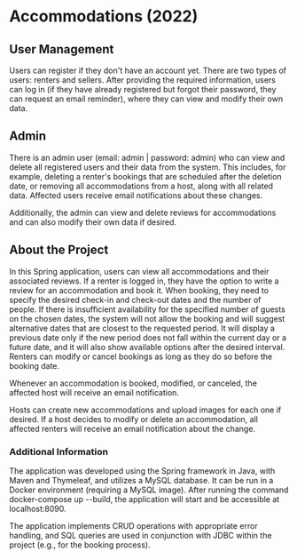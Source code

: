 # Accommodations (2022)

## User Management
Users can register if they don't have an account yet. There are two types of users: renters and sellers. After providing the required information, users can log in (if they have already registered but forgot their password, they can request an email reminder), where they can view and modify their own data.

## Admin
There is an admin user (email: admin | password: admin) who can view and delete all registered users and their data from the system. This includes, for example, deleting a renter's bookings that are scheduled after the deletion date, or removing all accommodations from a host, along with all related data. Affected users receive email notifications about these changes.

Additionally, the admin can view and delete reviews for accommodations and can also modify their own data if desired.



## About the Project

In this Spring application, users can view all accommodations and their associated reviews. If a renter is logged in, they have the option to write a review for an accommodation and book it. When booking, they need to specify the desired check-in and check-out dates and the number of people. If there is insufficient availability for the specified number of guests on the chosen dates, the system will not allow the booking and will suggest alternative dates that are closest to the requested period. It will display a previous date only if the new period does not fall within the current day or a future date, and it will also show available options after the desired interval. Renters can modify or cancel bookings as long as they do so before the booking date.

Whenever an accommodation is booked, modified, or canceled, the affected host will receive an email notification.

Hosts can create new accommodations and upload images for each one if desired. If a host decides to modify or delete an accommodation, all affected renters will receive an email notification about the change.

### Additional Information

The application was developed using the Spring framework in Java, with Maven and Thymeleaf, and utilizes a MySQL database. It can be run in a Docker environment (requiring a MySQL image). After running the command docker-compose up --build, the application will start and be accessible at localhost:8090.

The application implements CRUD operations with appropriate error handling, and SQL queries are used in conjunction with JDBC within the project (e.g., for the booking process).
